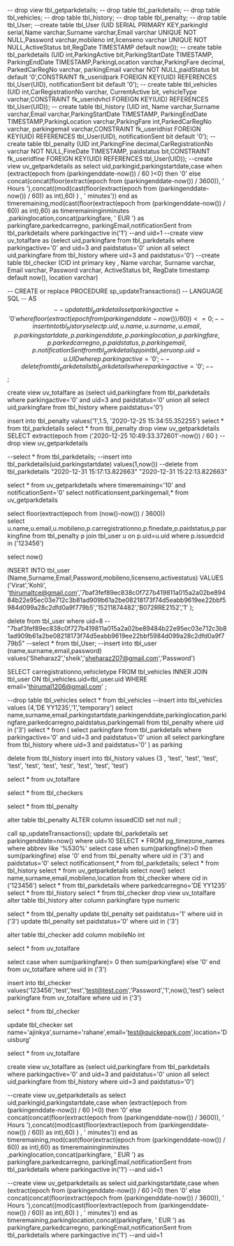 -- drop view tbl_getparkdetails;
-- drop table tbl_parkdetails;
-- drop table tbl_vehicles;
-- drop table tbl_history;
-- drop table tbl_penalty;
-- drop table tbl_User;
--create table tbl_User (UID SERIAL PRIMARY KEY,parkingId serial,Name varchar,Surname varchar,Email varchar UNIQUE NOT NULL,Password varchar,mobileno int,licenseno varchar UNIQUE NOT NULL,ActiveStatus bit,RegDate TIMESTAMP default now());
-- create table tbl_parkdetails (UID int,ParkingActive bit,ParkingStartDate TIMESTAMP, ParkingEndDate TIMESTAMP,ParkingLocation varchar,ParkingFare decimal, ParkedCarRegNo varchar, parkingEmail varchar NOT NULL,paidStatus bit default '0',CONSTRAINT fk_useridpark FOREIGN KEY(UID) REFERENCES tbl_User(UID), notificationSent bit default '0');
-- create table tbl_vehicles (UID int,CarRegistrationNo varchar, CurrentActive bit, vehicleType varchar,CONSTRAINT fk_useridvhcl FOREIGN KEY(UID) REFERENCES tbl_User(UID));
-- create table tbl_history (UID int, Name varchar,Surname varchar,Email varchar,ParkingStartDate TIMESTAMP, ParkingEndDate TIMESTAMP,ParkingLocation varchar,ParkingFare int,ParkedCarRegNo varchar, parkingemail varchar,CONSTRAINT fk_useridhist FOREIGN KEY(UID) REFERENCES tbl_User(UID), notificationSent bit default '0');
-- create table tbl_penalty (UID int,ParkingFine decimal,CarRegistrationNo varchar NOT NULL,FineDate TIMESTAMP, paidstatus bit,CONSTRAINT fk_useridfine FOREIGN KEY(UID) REFERENCES tbl_User(UID));
--create  view uv_getparkdetails as select uid,parkingid,parkingstartdate,case when (extract(epoch from (parkingenddate-now()) / 60 )<0) then '0' else  concat(concat(floor(extract(epoch from (parkingenddate-now()) / 3600)), ' Hours '),concat((mod(cast(floor(extract(epoch from (parkingenddate-now()) / 60)) as int),60) ) , ' minutes'))  end as timeremaining,mod(cast(floor(extract(epoch from (parkingenddate-now()) / 60)) as int),60) as timeremaininginminutes		,parkinglocation,concat(parkingfare, ' EUR ') as parkingfare,parkedcarregno, parkingEmail,notificationSent from tbl_parkdetails where parkingactive in('1') --and uid=1
--create view uv_totalfare as (select uid,parkingfare from tbl_parkdetails where parkingactive='0' and uid=3 and paidstatus='0' union all select uid,parkingfare from tbl_history where uid=3 and paidstatus='0')
--create table tbl_checker (CID int primary key , Name varchar, Surname varchar, Email varchar, Password varchar, ActiveStatus bit, RegDate timestamp default now(), location varchar)

-- CREATE or replace PROCEDURE sp_updateTransactions()
-- LANGUAGE SQL
-- AS $$
-- update tbl_parkdetails set parkingactive='0' where  floor(extract(epoch from (parkingenddate-now()) / 60))<=0;
-- insert into tbl_history select p.uid,u.name,u.surname,u.email,p.parkingstartdate,p.parkingenddate,p.parkinglocation,p.parkingfare,p.parkedcarregno,p.paidstatus,p.parkingemail,p.notificationSent from tbl_parkdetails p join tbl_user u on p.uid=u.UID where p.parkingactive='0';
-- delete from tbl_parkdetails tbl_parkdetails where parkingactive='0';
-- $$;


create view uv_totalfare as (select uid,parkingfare from tbl_parkdetails where parkingactive='0' and uid=3 and paidstatus='0' union all select uid,parkingfare from tbl_history where  paidstatus='0')

insert into tbl_penalty values('1',1.5, '2020-12-25 15:34:55.352255')
select * from tbl_parkdetails
select * from tbl_penalty
drop view uv_getparkdetails
SELECT extract(epoch from ('2020-12-25 10:49:33.372601'-now()) / 60 )
--drop view uv_getparkdetails

--select * from tbl_parkdetails;
--insert into tbl_parkdetails(uid,parkingstartdate) values(1,now())
--delete from tbl_parkdetails
"2020-12-31 15:17:13.822663"
"2020-12-31 15:22:13.822663"

select * from uv_getparkdetails where timeremaining<'10' and notificationSent='0'
select notificationsent,parkingemail,* from uv_getparkdetails

select floor(extract(epoch from (now()-now()) / 3600))			   
select u.name,u.email,u.mobileno,p.carregistrationno,p.finedate,p.paidstatus,p.parkingfine from tbl_penalty p join tbl_user u on p.uid=u.uid where p.issuedcid in ('123456')


select now()

INSERT INTO tbl_user (Name,Surname,Email,Password,mobileno,licenseno,activestatus) VALUES ('Virat','Kohli', 'thirumaltce@gmail.com','7baf3fef89ec838c0f727b419811a015a2a02be89484b22e95ec03e712c3b81ad909b61a2be08218173f74d5eabb9619ee22bbf5984d099a28c2dfd0a9f779b5','15211874482','B072RRE2152','1' );




delete from tbl_user where uid=8
--"7baf3fef89ec838c0f727b419811a015a2a02be89484b22e95ec03e712c3b81ad909b61a2be08218173f74d5eabb9619ee22bbf5984d099a28c2dfd0a9f779b5"
--select * from tbl_User;
--insert into tbl_user (name,surname,email,password) values('Sheharaz2','sheik','sheharaz207@gmail.com','Password')

SELECT carregistrationno,vehicletype FROM tbl_vehicles INNER JOIN tbl_user ON tbl_vehicles.uid=tbl_user.uid WHERE email='thirumal1206@gmail.com' ;

--drop table tbl_vehicles
select * from tbl_vehicles
--insert into tbl_vehicles values (4,'DE YY1235','1','temporary')
select name,surname,email,parkingstartdate,parkingenddate,parkinglocation,parkingfare,parkedcarregno,paidstatus,parkingemail from tbl_penalty where uid in ('3')
select * from (
select parkingfare from tbl_parkdetails where parkingactive='0' and uid=3 and paidstatus='0' union all
select parkingfare from tbl_history where uid=3 and paidstatus='0'
) as parking

delete from tbl_history 
insert into tbl_history values (3 , 'test', 'test', 'test', 'test', 'test', 'test', 'test', 'test', 'test', 'test')

select * from uv_totalfare

select * from tbl_checkers

select * from tbl_penalty



alter table tbl_penalty ALTER column issuedCID set not null ;


call sp_updateTransactions();
update tbl_parkdetails set parkingenddate=now() where uid=10
SELECT * FROM pg_timezone_names where abbrev like '%530%'
select case when sum(parkingfine)>0 then sum(parkingfine) else '0' end from tbl_penalty where uid in ('3') and paidstatus='0'
select notificationsent,* from tbl_parkdetails;
select * from tbl_history
select * from uv_getparkdetails
select now()
select name,surname,email,mobileno,location from tbl_checker where cid in ('123456')
select * from tbl_parkdetails where parkedcarregno='DE YY1235'
select * from tbl_history
select * from tbl_checker
drop view uv_totalfare 
alter table tbl_history alter column parkingfare type numeric

select * from tbl_penalty
update  tbl_penalty set paidstatus='1' where uid in ('3')
update  tbl_penalty set paidstatus='0' where uid in ('3')

 alter table tbl_checker add column mobileNo int
 
 select * from uv_totalfare
 
select case when sum(parkingfare)> 0 then sum(parkingfare) else '0' end from uv_totalfare where uid in ('3')

insert into tbl_checker values('123456','test','test','test@test.com','Password','1',now(),'test')
select parkingfare from uv_totalfare where uid in ('3')

select * from tbl_checker

update tbl_checker set name='ajinkya',surname='rahane',email='test@quickepark.com',location='Duisburg'

select * from uv_totalfare

create view uv_totalfare as (select uid,parkingfare from tbl_parkdetails where parkingactive='0' and uid=3 and paidstatus='0' union all select uid,parkingfare from tbl_history where uid=3 and paidstatus='0')


--create  view uv_getparkdetails as select uid,parkingid,parkingstartdate,case when (extract(epoch from (parkingenddate-now()) / 60 )<0) then '0' else  concat(concat(floor(extract(epoch from (parkingenddate-now()) / 3600)), ' Hours '),concat((mod(cast(floor(extract(epoch from (parkingenddate-now()) / 60)) as int),60) ) , ' minutes'))  end as timeremaining,mod(cast(floor(extract(epoch from (parkingenddate-now()) / 60)) as int),60) as timeremaininginminutes		,parkinglocation,concat(parkingfare, ' EUR ') as parkingfare,parkedcarregno, parkingEmail,notificationSent from tbl_parkdetails where parkingactive in('1') --and uid=1


--create view uv_getparkdetails as select uid,parkingstartdate,case when (extract(epoch from (parkingenddate-now()) / 60 )<0) then '0' else  concat(concat(floor(extract(epoch from (parkingenddate-now()) / 3600)), ' Hours '),concat((mod(cast(floor(extract(epoch from (parkingenddate-now()) / 60)) as int),60) ) , ' minutes'))  end as timeremaining,parkinglocation,concat(parkingfare, ' EUR ') as parkingfare,parkedcarregno, parkingEmail,notificationSent from tbl_parkdetails where parkingactive in('1') --and uid=1